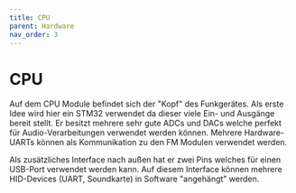 ```yaml
---
title: CPU
parent: Hardware
nav_order: 3
---
```


# CPU

Auf dem CPU Module befindet sich der "Kopf" des Funkgerätes. Als erste Idee wird hier ein STM32 verwendet da dieser viele Ein- und Ausgänge bereit stellt. Er besitzt mehrere sehr gute ADCs und DACs welche perfekt für Audio-Verarbeitungen verwendet werden können. Mehrere Hardware-UARTs können als Kommunikation zu den FM Modulen verwendet werden.

Als zusätzliches Interface nach außen hat er zwei Pins welches für einen USB-Port verwendet werden kann. Auf diesem Interface können mehrere HID-Devices (UART, Soundkarte) in Software "angehängt" werden.
